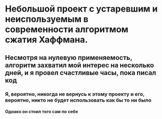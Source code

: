 # Небольшой проект с устаревшим и неиспользуемым в современности алгоритмом сжатия Хаффмана.
## Несмотря на нулевую применяемость, алгоритм захватил мой интерес на несколько дней, и я провел счастливые часы, пока писал код
### Я, вероятно, никогда не вернусь к этому проекту и его, вероятно, никто не будет использовать как бы то ни было
#### Однако он стоил того сам по себе